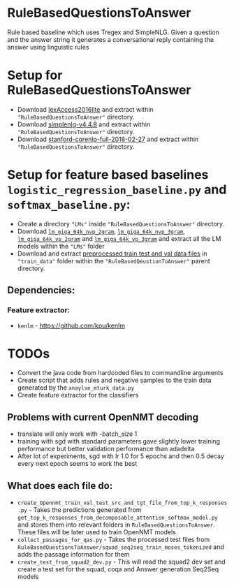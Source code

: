 # RuleBasedQuestionsToAnswer
Rule based baseline which uses Tregex and SimpleNLG. Given a question and the answer string it generates a conversational reply containing the answer using linguistic rules

# Setup for RuleBasedQuestionsToAnswer
- Download [lexAccess2016lite](https://lexsrv3.nlm.nih.gov/LexSysGroup/Projects/lexAccess/2013+/release/lexAccess2016lite.tgz) and extract within `"RuleBasedQuestionsToAnswer"` directory.
- Download [simplenlg-v4.4.8](https://github.com/simplenlg/simplenlg/releases/download/v4.4.8/simplenlg-v4.4.8.zip) and extract within `"RuleBasedQuestionsToAnswer"` directory.
- Download [stanford-corenlp-full-2018-02-27](http://nlp.stanford.edu/software/stanford-corenlp-full-2018-02-27.zip) and extract within `"RuleBasedQuestionsToAnswer"` directory.

# Setup for feature based baselines `logistic_regression_baseline.py` and `softmax_baseline.py`:
- Create a directory `"LMs"` inside `"RuleBasedQuestionsToAnswer"` directory.
- Download [`lm_giga_64k_nvp_2gram`](https://www.keithv.com/software/giga/lm_giga_64k_nvp_2gram.zip), [`lm_giga_64k_nvp_3gram`](https://www.keithv.com/software/giga/lm_giga_64k_nvp_3gram.zip), [`lm_giga_64k_vp_2gram`](https://www.keithv.com/software/giga/lm_giga_64k_vp_2gram.zip) and [`lm_giga_64k_vp_3gram`](https://www.keithv.com/software/giga/lm_giga_64k_vp_3gram.zip) and extract all the LM models within the `"LMs"` folder
- Download and extract [preprocessed train test and val data files](https://mega.nz/#!wQR0jI7D!_mZo7vSQvwNvCjd9RMMbhuU77EPSRshwhCYLFWpOaKI) in `"train_data"` folder within the `"RuleBasedQeustionToAnswer"` parent directory.
## Dependencies:

### Feature extractor:
- `kenlm` - https://github.com/kpu/kenlm

# TODOs
- Convert the java code from hardcoded files to commandline arguments
- Create script that adds rules and negative samples to the train data generated by the `anaylse_mturk_data.py`
- Create feature extractor for the classifiers

## Problems with current OpenNMT decoding
- translate will only work with -batch_size 1
- training with sgd with standard parameters gave slightly lower training performance but better validation performance than adadelta
- After lot of experiments, sgd with lr 1.0 for 5 epochs and then 0.5 decay every next epoch seems to work the best

## What does each file do:
- `create_Opennmt_train_val_test_src_and_tgt_file_from_top_k_responses.py` - Takes the predictions generated from `get_top_k_responses_from_decomposable_attention_softmax_model.py` and stores them into relevant folders in `RuleBasedQuestionsToAnswer`. These files will be later used to train OpenNMT models
- `collect_passages_for_qas.py` - Takes the processed test files from `RuleBasedQuestionsToAnswer/squad_seq2seq_train_moses_tokenized` and adds the passage information for them
- `create_test_from_squad2_dev.py` - This will read the squad2 dev set and create a test set for the squad, coqa and Answer generation Seq2Seq models